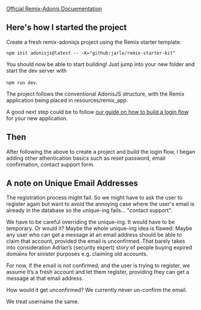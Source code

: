[Official Remix-Adonis Docuementation](https://matstack.dev/remix-adonisjs/)

## Here's how I started the project

Create a fresh remix-adonisjs project using the Remix starter template:

`npm init adonisjs@latest -- -K="github:jarle/remix-starter-kit"`

You should now be able to start building! Just jump into your new folder and start the dev server with 

`npm run dev`.

The project follows the conventional AdonisJS structure, with the Remix application being placed in resources/remix_app.

A good next step could be to follow [our guide on how to build a login flow](https://matstack.dev/remix-adonisjs/hands-on/building-a-login-flow) for your new application.

## Then

After following the above to create a project and build the  login flow, I began adding other athentication basics 
such as reset password, email confirmation, contact support form.

## A note on Unique Email Addresses

The registration process might fail.
So we might have to ask the user to register again but want to avoid the annoying case where the user's email is already in the
database so the unique-ing fails... "contact support".

We have to be careful overriding the unique-ing. It would have to be temporary.  Or would it?
Maybe the whole unique-ing idea is flawed:
Maybe any user who can get a message at an email address should be able to claim that account, provided the email is unconfirmed.
That barely takes into consideration Adrian’s (security expert) story of people buying expired domains for sinister purposes e.g. claiming old accounts.

For now, if the email is not confirmed, and the user is trying to register, we assume it’s a fresh account and let them register, providing they can get a message at that email address.  

How would it get unconfirmed?  We currently never un-confirm the email.

We treat username the same.
